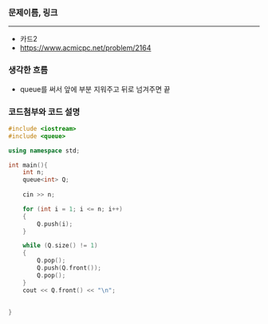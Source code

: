 ### 문제이름, 링크
---
- 카드2
- https://www.acmicpc.net/problem/2164

### 생각한 흐름
- queue를 써서 앞에 부분 지워주고 뒤로 넘겨주면 끝

### 코드첨부와 코드 설명
```cpp
#include <iostream>
#include <queue>

using namespace std;

int main(){
    int n;
    queue<int> Q;
    
    cin >> n;

    for (int i = 1; i <= n; i++)
    {
        Q.push(i);
    }

    while (Q.size() != 1)
    {
        Q.pop();
        Q.push(Q.front());
        Q.pop();
    }
    cout << Q.front() << "\n";
    
    
}
```